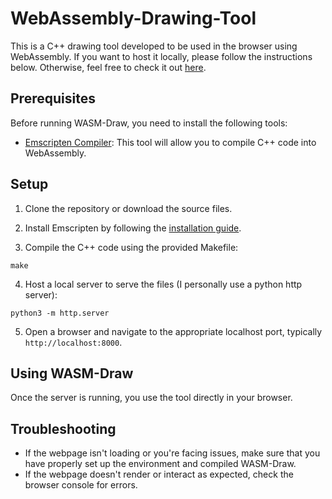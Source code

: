 # WebAssembly-Drawing-Tool

This is a C++ drawing tool developed to be used in the browser using WebAssembly. If you want to host it locally, please follow the instructions below. Otherwise, feel free to check it out [here](https://gdhillon2.github.io/WASM-Draw/).

## Prerequisites

Before running WASM-Draw, you need to install the following tools:

- [Emscripten Compiler](https://emscripten.org/docs/getting_started/downloads.html): This tool will allow you to compile C++ code into WebAssembly.

## Setup

1. Clone the repository or download the source files.

2. Install Emscripten by following the [installation guide](https://emscripten.org/docs/getting_started/downloads.html).

3. Compile the C++ code using the provided Makefile:
```
make
```

4. Host a local server to serve the files (I personally use a python http server):
```
python3 -m http.server
```

5. Open a browser and navigate to the appropriate localhost port, typically `http://localhost:8000`.

## Using WASM-Draw

Once the server is running, you use the tool directly in your browser.

## Troubleshooting

- If the webpage isn't loading or you're facing issues, make sure that you have properly set up the environment and compiled WASM-Draw.
- If the webpage doesn't render or interact as expected, check the browser console for errors.
